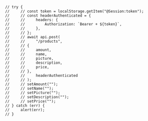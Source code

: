         // try {
        //     // const token = localStorage.getItem("@Session:token");
        //     // const headerAuthenticated = {
        //     //     headers: {
        //     //         Authorization: `Bearer + ${token}`,
        //     //     },
        //     // };
        //     // await api.post(
        //     //     "/products",
        //     // {
        //     //     amount,
        //     //     name,
        //     //     picture,
        //     //     description,
        //     //     price,
        //     // },
        //     //     headerAuthenticated
        //     // );
        //     // setAmount("");
        //     // setName("");
        //     // setPicture("");
        //     // setDescription("");
        //     // setPrice("");
        // } catch (err) {
        //     alert(err);
        // }
